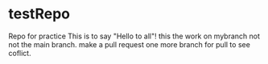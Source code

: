# testRepo
Repo for practice 
This is to say "Hello to all"!
this the work on mybranch not not the main branch.
make a pull request
one more branch for pull to see coflict.



